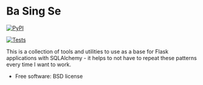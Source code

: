 # Ba Sing Se


[![PyPI](https://img.shields.io/pypi/v/basingse.svg)](https://pypi.python.org/pypi/basingse)

[![Tests](https://github.com/alexrudy/basingse/workflows/Tests/badge.svg)](https://github.com/alexrudy/basingse/workflows/Tests/)

This is a collection of tools and utilities to use as a base for Flask applications with SQLAlchemy - it helps to not
have to repeat these patterns every time I want to work.


* Free software: BSD license
